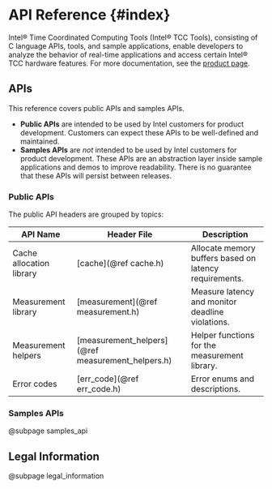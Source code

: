 API Reference {#index}
===

Intel® Time Coordinated Computing Tools (Intel® TCC Tools), consisting of
C language APIs, tools, and sample applications,
enable developers to analyze the behavior of real-time applications and access
certain Intel® TCC hardware features. For more documentation, see the
<a href="https://software.intel.com/content/www/us/en/develop/tools/time-coordinated-computing-tools.html">product page</a>.

## APIs

This reference covers public APIs and samples APIs.

* **Public APIs** are intended to be used by Intel customers for product development. Customers can expect these APIs to be well-defined and maintained.
* **Samples APIs** are *not* intended to be used by Intel customers for product development.
  These APIs are an abstraction layer inside sample applications and demos to improve readability.
  There is no guarantee that these APIs will persist between releases.


### Public APIs

The public API headers are grouped by topics:

| API Name    | Header File                         | Description                                                     |
| ------------|-------------------------------------|-----------------------------------------------------------------|
| Cache allocation library | [cache](@ref cache.h)      | Allocate memory buffers based on latency requirements.          |
| Measurement library | [measurement](@ref measurement.h)   | Measure latency and monitor deadline violations.                |
| Measurement helpers | [measurement_helpers](@ref measurement_helpers.h)   | Helper functions for the measurement library. |
| Error codes | [err_code](@ref err_code.h)         | Error enums and descriptions.                                   |

### Samples APIs

@subpage samples_api


## Legal Information

@subpage legal_information
